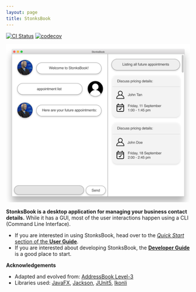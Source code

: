 ```yaml
---
layout: page
title: StonksBook
---
```


[![CI Status](https://github.com/AY2021S1-CS2103T-T11-1/tp/workflows/Java%20CI/badge.svg)](https://github.com/AY2021S1-CS2103T-T11-1/tp/actions)
[![codecov](https://codecov.io/gh/AY2021S1-CS2103T-T11-1/tp/branch/master/graph/badge.svg)](https://codecov.io/gh/AY2021S1-CS2103T-T11-1/tp)

![Ui](images/Ui.png)

**StonksBook is a desktop application for managing your business contact details.** While it has a GUI, most of the user interactions happen using a CLI (Command Line Interface).

* If you are interested in using StonksBook, head over to the [_Quick Start_ section of the **User Guide**](UserGuide.html#quick-start).
* If you are interested about developing StonksBook, the [**Developer Guide**](DeveloperGuide.html) is a good place to start.


**Acknowledgements**

* Adapted and evolved from: [AddressBook Level-3](https://se-education.org/addressbook-level3/)
* Libraries used: [JavaFX](https://openjfx.io/), [Jackson](https://github.com/FasterXML/jackson), [JUnit5](https://github.com/junit-team/junit5), [Ikonli](https://github.com/kordamp/ikonli)
